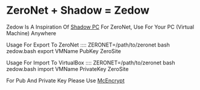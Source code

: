 # ZeroNet + Shadow = Zedow

Zedow Is A Inspiration Of [Shadow PC](https://shadow.tech) For ZeroNet, Use For Your PC (Virtual Machine) Anywhere

Usage For Export To ZeroNet :::: ZERONET=/path/to/zeronet bash zedow.bash export VMName PubKey ZeroSite

Usage For Import To VirtualBox :::: ZERONET=/path/to/zeronet bash zedow.bash import VMName PrivateKey ZeroSite

For Pub And Private Key Please Use [McEncrypt](https://github.com/janmojzis/mcencrypt)
